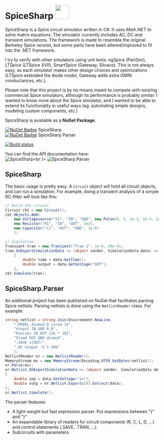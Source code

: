 # SpiceSharp <img src="https://github.com/svenboulanger/SpiceSharp/blob/master/SpiceNetIcon.png?raw=true" width="45px" />
SpiceSharp is a Spice circuit simulator written in C#. It uses Math.NET to solve matrix equations. The simulator currently includes AC, DC and transient simulations. The framework is made to resemble the original Berkeley Spice version, but some parts have been altered/improved to fit into the .NET framework.

I try to verify with other simulators using unit tests: ngSpice (PartSim), LTSpice (LTSpice XVII), SmartSpice (Gateway, Silvaco). This is not always easy, as each simulator makes other design choices and optimizations (LTSpice extended the diode model, Gateway adds extra GMIN conductances, etc.).

Please note that this project is by no means meant to compete with existing commercial Spice simulators, although its performance is probably similar. I wanted to know more about the Spice simulator, and I wanted to be able to extend its functionality in useful ways (eg. automating simple designs, modeling custom components, etc.)

SpiceSharp is available as a **NuGet Package**.

[![NuGet Badge](https://buildstats.info/nuget/spicesharp)](https://www.nuget.org/packages/SpiceSharp/) SpiceSharp <br />
[![NuGet Badge](https://buildstats.info/nuget/spicesharpparser)](https://www.nuget.org/packages/SpiceSharpParser/) SpiceSharp Parser

[![Build status](https://ci.appveyor.com/api/projects/status/hhg89ejd795ykmvh?svg=true)](https://ci.appveyor.com/project/svenboulanger/spicesharp)

You can find the API documentation here:<br />
![SpiceSharp]("https://svenboulanger.github.io/SpiceSharp/coreapi/api/index.html")<br />
![SpiceSharp.Parser]("https://svenboulanger.github.io/SpiceSharp/parserapi/api/index.html")

## SpiceSharp
The basic usage is pretty easy. A `Circuit` object will hold all circuit objects, and can run a simulation. For example, doing a transient analysis of a simple RC-filter will look like this:

```C#
// Build the circuit
Circuit ckt = new Circuit();
ckt.Objects.Add(
    new Voltagesource("V1", "IN", "GND", new Pulse(0, 5, 1e-3, 1e-5, 1e-5, 1e-3, 2e-3)),
    new Resistor("R1", "IN", "OUT", 1e3),
    new Capacitor("C1", "OUT", "GND", 1e-6)
    );

// Simulation
Transient tran = new Transient("Tran 1", 1e-6, 20e-3);
tran.OnExportSimulationData += (object sender, SimulationData data) =>
    {
        double time = data.GetTime();
        double output = data.GetVoltage("OUT");
    };
ckt.Simulate(tran);
```

## SpiceSharp.Parser
An additional project has been published on NuGet that facilitates parsing Spice netlists. Parsing netlists is done using the `NetlistReader` class. For example:

```C#
string netlist = string.Join(Environment.NewLine,
    ".MODEL diomod D is=1e-14",
    "Vinput IN GND 0.0",
    "Rseries IN OUT {1k * 10}",
    "Dload OUT GND diomod",
    ".SAVE v(OUT)",
    ".DC Vinput -5 5 50m"
    );
NetlistReader nr = new NetlistReader();
MemoryStream ms = new MemoryStream(Encoding.UTF8.GetBytes(netlist));
nr.Parse(ms);
nr.Netlist.OnExportSimulationData += (object sender, SimulationData data) =>
{
    double inp = data.GetVoltage("in");
    double outp = nr.Netlist.Exports[0].Extract(data);
};
nr.Netlist.Simulate();
```

The parser features:
- A light-weight but fast expression parser. Put expressions between "{" and "}"
- An expandable library of readers for circuit components (R, C, L, D, ...) and control statements (.SAVE, .TRAN, ...)
- Subcircuits with parameters
